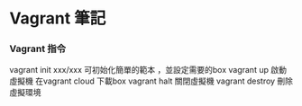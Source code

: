 # Vagrant 筆記

### Vagrant 指令
vagrant init xxx/xxx  可初始化簡單的範本 ，並設定需要的box
vagrant up 啟動虛擬機 在vagrant cloud 下載box
vagrant halt 關閉虛擬機
vagrant destroy 刪除虛擬環境
